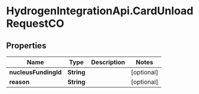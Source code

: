 # HydrogenIntegrationApi.CardUnloadRequestCO

## Properties
Name | Type | Description | Notes
------------ | ------------- | ------------- | -------------
**nucleusFundingId** | **String** |  | [optional] 
**reason** | **String** |  | [optional] 


